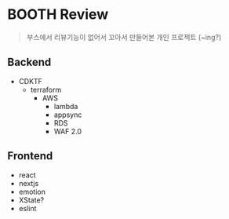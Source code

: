 # BOOTH Review

> 부스에서 리뷰기능이 없어서 꼬아서 만들어본 개인 프로젝트 (~ing?)

## Backend 
- CDKTF 
  - terraform
    - AWS
      - lambda
      - appsync
      - RDS
      - WAF 2.0

## Frontend
- react
- nextjs
- emotion
- XState?
- eslint